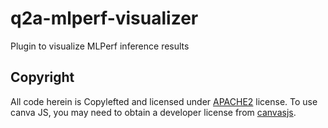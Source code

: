 # q2a-mlperf-visualizer
Plugin to visualize MLPerf inference results

## Copyright
All code herein is Copylefted and licensed under [APACHE2](https://github.com/arjunsuresh/q2a-mlperf-visualizer/blob/main/LICENSE.md) license. To use canva JS, you may need to obtain a developer license from [canvasjs](https://canvasjs.com/). 
